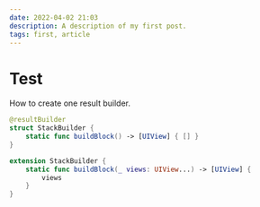 ```yaml
---
date: 2022-04-02 21:03
description: A description of my first post.
tags: first, article
---
```


# Test


How to create one result builder.

```swift
@resultBuilder
struct StackBuilder {
    static func buildBlock() -> [UIView] { [] }
}

extension StackBuilder {
    static func buildBlock(_ views: UIView...) -> [UIView] {
        views
    }
}
```
